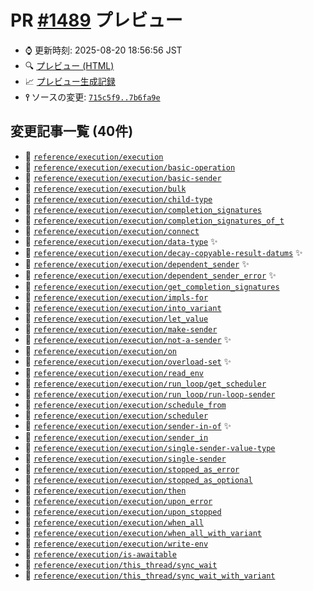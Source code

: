 # PR [\#1489](https://github.com/cpprefjp/site/pull/1489) プレビュー
- &#x231a; 更新時刻: 2025-08-20 18:56:56 JST
- &#x1f50d; [プレビュー (HTML)](https://cpprefjp.github.io/site/gen/pull/1489)
- &#x1f4c8; [プレビュー生成記録](https://github.com/cpprefjp/site/actions?query=event%3Apull_request_target+branch%3Ap3557r3)
- **&#x2AEF;** ソースの変更: [`715c5f9..7b6fa9e`](https://github.com/cpprefjp/site/compare/715c5f996ee4be5e568e0b28bd2b5edb4a4008a7..7b6fa9eb17daa9372e76934b7d84a5c2fd01ae94)

## 変更記事一覧 (40件)

- &#x1f4dd; [`reference/execution/execution`](https://cpprefjp.github.io/site/gen/pull/1489/reference/execution/execution.html)
- &#x1f4dd; [`reference/execution/execution/basic-operation`](https://cpprefjp.github.io/site/gen/pull/1489/reference/execution/execution/basic-operation.html)
- &#x1f4dd; [`reference/execution/execution/basic-sender`](https://cpprefjp.github.io/site/gen/pull/1489/reference/execution/execution/basic-sender.html)
- &#x1f4dd; [`reference/execution/execution/bulk`](https://cpprefjp.github.io/site/gen/pull/1489/reference/execution/execution/bulk.html)
- &#x1f4dd; [`reference/execution/execution/child-type`](https://cpprefjp.github.io/site/gen/pull/1489/reference/execution/execution/child-type.html)
- &#x1f4dd; [`reference/execution/execution/completion_signatures`](https://cpprefjp.github.io/site/gen/pull/1489/reference/execution/execution/completion_signatures.html)
- &#x1f4dd; [`reference/execution/execution/completion_signatures_of_t`](https://cpprefjp.github.io/site/gen/pull/1489/reference/execution/execution/completion_signatures_of_t.html)
- &#x1f4dd; [`reference/execution/execution/connect`](https://cpprefjp.github.io/site/gen/pull/1489/reference/execution/execution/connect.html)
- &#x1f4dd; [`reference/execution/execution/data-type`](https://cpprefjp.github.io/site/gen/pull/1489/reference/execution/execution/data-type.html) &#x2728;
- &#x1f4dd; [`reference/execution/execution/decay-copyable-result-datums`](https://cpprefjp.github.io/site/gen/pull/1489/reference/execution/execution/decay-copyable-result-datums.html) &#x2728;
- &#x1f4dd; [`reference/execution/execution/dependent_sender`](https://cpprefjp.github.io/site/gen/pull/1489/reference/execution/execution/dependent_sender.html) &#x2728;
- &#x1f4dd; [`reference/execution/execution/dependent_sender_error`](https://cpprefjp.github.io/site/gen/pull/1489/reference/execution/execution/dependent_sender_error.html) &#x2728;
- &#x1f4dd; [`reference/execution/execution/get_completion_signatures`](https://cpprefjp.github.io/site/gen/pull/1489/reference/execution/execution/get_completion_signatures.html)
- &#x1f4dd; [`reference/execution/execution/impls-for`](https://cpprefjp.github.io/site/gen/pull/1489/reference/execution/execution/impls-for.html)
- &#x1f4dd; [`reference/execution/execution/into_variant`](https://cpprefjp.github.io/site/gen/pull/1489/reference/execution/execution/into_variant.html)
- &#x1f4dd; [`reference/execution/execution/let_value`](https://cpprefjp.github.io/site/gen/pull/1489/reference/execution/execution/let_value.html)
- &#x1f4dd; [`reference/execution/execution/make-sender`](https://cpprefjp.github.io/site/gen/pull/1489/reference/execution/execution/make-sender.html)
- &#x1f4dd; [`reference/execution/execution/not-a-sender`](https://cpprefjp.github.io/site/gen/pull/1489/reference/execution/execution/not-a-sender.html) &#x2728;
- &#x1f4dd; [`reference/execution/execution/on`](https://cpprefjp.github.io/site/gen/pull/1489/reference/execution/execution/on.html)
- &#x1f4dd; [`reference/execution/execution/overload-set`](https://cpprefjp.github.io/site/gen/pull/1489/reference/execution/execution/overload-set.html) &#x2728;
- &#x1f4dd; [`reference/execution/execution/read_env`](https://cpprefjp.github.io/site/gen/pull/1489/reference/execution/execution/read_env.html)
- &#x1f4dd; [`reference/execution/execution/run_loop/get_scheduler`](https://cpprefjp.github.io/site/gen/pull/1489/reference/execution/execution/run_loop/get_scheduler.html)
- &#x1f4dd; [`reference/execution/execution/run_loop/run-loop-sender`](https://cpprefjp.github.io/site/gen/pull/1489/reference/execution/execution/run_loop/run-loop-sender.html)
- &#x1f4dd; [`reference/execution/execution/schedule_from`](https://cpprefjp.github.io/site/gen/pull/1489/reference/execution/execution/schedule_from.html)
- &#x1f4dd; [`reference/execution/execution/scheduler`](https://cpprefjp.github.io/site/gen/pull/1489/reference/execution/execution/scheduler.html)
- &#x1f4dd; [`reference/execution/execution/sender-in-of`](https://cpprefjp.github.io/site/gen/pull/1489/reference/execution/execution/sender-in-of.html) &#x2728;
- &#x1f4dd; [`reference/execution/execution/sender_in`](https://cpprefjp.github.io/site/gen/pull/1489/reference/execution/execution/sender_in.html)
- &#x1f4dd; [`reference/execution/execution/single-sender-value-type`](https://cpprefjp.github.io/site/gen/pull/1489/reference/execution/execution/single-sender-value-type.html)
- &#x1f4dd; [`reference/execution/execution/single-sender`](https://cpprefjp.github.io/site/gen/pull/1489/reference/execution/execution/single-sender.html)
- &#x1f4dd; [`reference/execution/execution/stopped_as_error`](https://cpprefjp.github.io/site/gen/pull/1489/reference/execution/execution/stopped_as_error.html)
- &#x1f4dd; [`reference/execution/execution/stopped_as_optional`](https://cpprefjp.github.io/site/gen/pull/1489/reference/execution/execution/stopped_as_optional.html)
- &#x1f4dd; [`reference/execution/execution/then`](https://cpprefjp.github.io/site/gen/pull/1489/reference/execution/execution/then.html)
- &#x1f4dd; [`reference/execution/execution/upon_error`](https://cpprefjp.github.io/site/gen/pull/1489/reference/execution/execution/upon_error.html)
- &#x1f4dd; [`reference/execution/execution/upon_stopped`](https://cpprefjp.github.io/site/gen/pull/1489/reference/execution/execution/upon_stopped.html)
- &#x1f4dd; [`reference/execution/execution/when_all`](https://cpprefjp.github.io/site/gen/pull/1489/reference/execution/execution/when_all.html)
- &#x1f4dd; [`reference/execution/execution/when_all_with_variant`](https://cpprefjp.github.io/site/gen/pull/1489/reference/execution/execution/when_all_with_variant.html)
- &#x1f4dd; [`reference/execution/execution/write-env`](https://cpprefjp.github.io/site/gen/pull/1489/reference/execution/execution/write-env.html)
- &#x1f4dd; [`reference/execution/is-awaitable`](https://cpprefjp.github.io/site/gen/pull/1489/reference/execution/is-awaitable.html)
- &#x1f4dd; [`reference/execution/this_thread/sync_wait`](https://cpprefjp.github.io/site/gen/pull/1489/reference/execution/this_thread/sync_wait.html)
- &#x1f4dd; [`reference/execution/this_thread/sync_wait_with_variant`](https://cpprefjp.github.io/site/gen/pull/1489/reference/execution/this_thread/sync_wait_with_variant.html)
